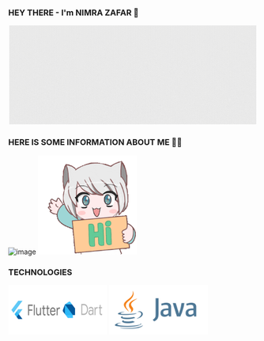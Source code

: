 ### HEY THERE - I'm NIMRA ZAFAR  👋


<center><img src="https://raw.githubusercontent.com/awais-amjed/awais-amjed/main/404.gif" width="500" height="200"></center>


### HERE IS SOME INFORMATION ABOUT ME 💁🏻

![image](https://user-images.githubusercontent.com/75243548/173019656-b185fb78-3f17-40a4-afb5-2dccb18b9967.png)     <img src="https://raw.githubusercontent.com/awais-amjed/awais-amjed/main/hi.gif" width="200" height="200">        

### TECHNOLOGIES  

<img src="https://raw.githubusercontent.com/awais-amjed/awais-amjed/main/Flutter.png" width="200" height="100">  <img src="https://raw.githubusercontent.com/awais-amjed/awais-amjed/main/Java.png" width="200" height="100">








